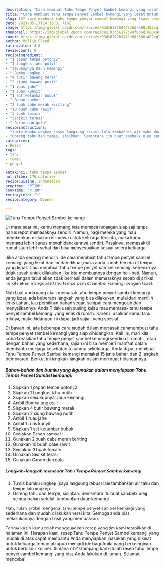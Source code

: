 ```yaml
---
description: "Cara membuat Tahu Tempe Penyet Sambel kemangi yang lezat Untuk Jualan"
title: "Cara membuat Tahu Tempe Penyet Sambel kemangi yang lezat Untuk Jualan"
slug: 367-cara-membuat-tahu-tempe-penyet-sambel-kemangi-yang-lezat-untuk-jualan
date: 2021-05-17T14:16:01.716Z
image: https://img-global.cpcdn.com/recipes/03d56177b94f9b6d/680x482cq70/tahu-tempe-penyet-sambel-kemangi-foto-resep-utama.jpg
thumbnail: https://img-global.cpcdn.com/recipes/03d56177b94f9b6d/680x482cq70/tahu-tempe-penyet-sambel-kemangi-foto-resep-utama.jpg
cover: https://img-global.cpcdn.com/recipes/03d56177b94f9b6d/680x482cq70/tahu-tempe-penyet-sambel-kemangi-foto-resep-utama.jpg
author: Mollie Floyd
ratingvalue: 4.8
reviewcount: 9
recipeingredient:
- "1 papan tempe potong2"
- "1 bungkus tahu putih"
- "secukupnya Daun kemangi"
- " Bumbu ungkep "
- "4 butir bawang merah"
- "2 siung bawang putih"
- "1 ruas jahe"
- "1 ruas kunyit"
- "1 sdt ketumbar bubuk"
- " Bahan sambel "
- "2 buah cabe merah keriting"
- "10 buah cabe rawit"
- "3 buah tomatv"
- "Sedikit terasi"
- " Garam dan gula"
recipeinstructions:
- "Tumis bumbu ungkep (saya langsung rebus) lalu tambahkan air tahu dan tempe lalu ungkep."
- "Goreng tahu dan tempe, sisihkan. Sementara itu buat sambelx uleg semua bahan setelah tambahkan daun kemangi."
categories:
- Resep
tags:
- tahu
- tempe
- penyet

katakunci: tahu tempe penyet 
nutrition: 176 calories
recipecuisine: Indonesian
preptime: "PT19M"
cooktime: "PT38M"
recipeyield: "1"
recipecategory: Dinner

---
```



![Tahu Tempe Penyet Sambel kemangi](https://img-global.cpcdn.com/recipes/03d56177b94f9b6d/680x482cq70/tahu-tempe-penyet-sambel-kemangi-foto-resep-utama.jpg)

Di masa  saat ini , kamu memang bisa membeli hidangan siap saji tanpa harus repot memasaknya sendiri. Namun, bagi mereka yang mau memberikan masakan istimewa untuk keluarga tercinta, maka kamu memang lebih bagus menghidangkannya sendiri. Pasalnya, memasak di rumah jauh lebih sehat dan bisa menyesuaikan sesuai selera keluarga.

Jika anda sedang mencari ide cara membuat tahu tempe penyet sambel kemangi yang lezat dan mudah dibuat,maka anda sudah berada di tempat yang tepat. Cara membuat tahu tempe penyet sambel kemangi  sebenarnya tidak susah untuk dilakukan jika kita membuatnya dengan hati-hati. Namun, anda jangan takut akan tidak berhasil dalam memasaknya 
sebab di artikel ini kita akan mengupas tahu tempe penyet sambel kemangi dengan tepat.  



Nah buat anda yang akan memasak tahu tempe penyet sambel kemangi yang lezat, ada beberapa langkah yang bisa dilakukan, mulai dari memilih jenis bahan, lalu pemilihan bahan segar, sampai cara mengolah dan menyajikannya. Anda Tidak usah pusing kalau mau memasak tahu tempe penyet sambel kemangi yang enak di rumah. Karena, asalkan kamu  tahu triknya, maka hidangan ini dapat jadi sajian yang spesial.

Di bawah ini, ada beberapa cara mudah dalam memasak caramembuat tahu tempe penyet sambel kemangi yang siap dihidangkan. Kali ini, mari kita coba kreasikan tahu tempe penyet sambel kemangi sendiri di rumah. Tetap dengan bahan yang sederhana, sajian ini bisa memberi manfaat dalam membantu menjaga kesehatan tubuhmu sekeluarga. Anda dapat membuat Tahu Tempe Penyet Sambel kemangi memakai 15 jenis bahan dan 2 langkah pembuatan. Berikut ini langkah-langkah dalam membuat hidangannya.

<!--inarticleads1-->

##### Bahan-bahan dan bumbu yang digunakan dalam menyiapkan Tahu Tempe Penyet Sambel kemangi:

1. Siapkan 1 papan tempe potong2
1. Siapkan 1 bungkus tahu putih
1. Siapkan secukupnya Daun kemangi
1. Ambil  Bumbu ungkep :
1. Siapkan 4 butir bawang merah
1. Siapkan 2 siung bawang putih
1. Ambil 1 ruas jahe
1. Ambil 1 ruas kunyit
1. Siapkan 1 sdt ketumbar bubuk
1. Sediakan  Bahan sambel :
1. Gunakan 2 buah cabe merah keriting
1. Gunakan 10 buah cabe rawit
1. Sediakan 3 buah tomatv
1. Gunakan Sedikit terasi
1. Gunakan  Garam dan gula




<!--inarticleads2-->

##### Langkah-langkah membuat Tahu Tempe Penyet Sambel kemangi:

1. Tumis bumbu ungkep (saya langsung rebus) lalu tambahkan air tahu dan tempe lalu ungkep.
1. Goreng tahu dan tempe, sisihkan. Sementara itu buat sambelx uleg semua bahan setelah tambahkan daun kemangi.




Nah, itulah artikel mengenai  tahu tempe penyet sambel kemangi  yang sederhana dan mudah dilakukan versi kita. Semoga anda bisa melakukannya dengan hasil yang memuaskan. 

Terima kasih kamu telah menggunakan resep yang tim kami tampilkan di halaman ini. Harapan kami, resep  Tahu Tempe Penyet Sambel kemangi yang mudah di atas dapat membantu Anda menyiapkan masakan yang nikmat untuk keluarga/teman ataupun menjadi ide bagi Anda yang berkeinginan untuk berbisnis kuliner. Gimana nih? Gampang kan? Itulah resep tahu tempe penyet sambel kemangi yang bisa Anda lakukan di rumah. Selamat mencoba!

